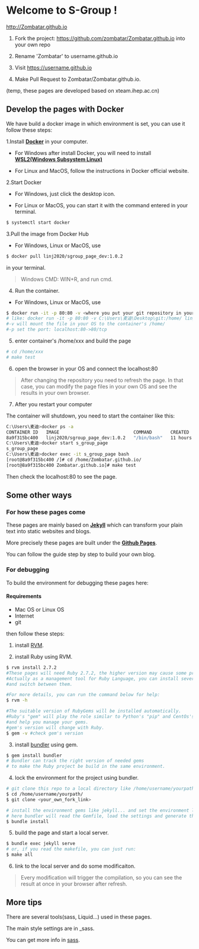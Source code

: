 # Welcome to S-Group ! 

http://Zombatar.github.io 

1. Fork the project: https://github.com/zombatar/Zombatar.github.io into your own repo 

2. Rename 'Zombatar' to username.github.io 

3. Visit https://username.github.io 

4. Make Pull Request to Zombatar/Zombatar.github.io. 

(temp, these pages are developed based on xteam.ihep.ac.cn)

## Develop the pages with Docker

We have build a docker image in which environment is set, you can use it follow these steps:

1.Install [**Docker**](https://www.docker.com/get-started) in your computer. 

* For Windows after install Docker, you will need to install [**WSL2(Windows Subsystem Linux)**](https://docs.microsoft.com/zh-cn/windows/wsl/install-manual)

* For Linux and MacOS, follow the instructions in Docker official website.

2.Start Docker

* For Windows, just click the desktop icon.

* For Linux or MacOS, you can start it with the command entered in your terminal.

```bash
$ systemctl start docker

```

3.Pull the image from Docker Hub

* For Windows, Linux or MacOS, use 

```bash
$ docker pull linj2020/sgroup_page_dev:1.0.2

```

in your terminal.

>Windows CMD: WIN+R, and run cmd. 

4. Run the container.

* For Windows, Linux or MacOS, use 

```bash
$ docker run -it -p 80:80 -v <where you put your git repository in your OS>:/home/ linj2020/sgroup_page_dev:1.0.2
# like: docker run -it -p 80:80 -v C:\Users\麦迪\Desktop\git:/home/ linj2020/sgroup_page_dev:1.0.2
#-v will mount the file in your OS to the container's /home/
#-p set the port: localhost:80->80/tcp
```

5. enter container's /home/xxx and build the page

```bash
# cd /home/xxx
# make test
```

6. open the browser in your OS and connect the localhost:80

>After changing the repository you need to refresh the page.
>In that case, you can modify the page files in your own OS and see the results in your own browser. 

7. After you restart your computer

The container will shutdown, you need to start the container like this:

```bash
C:\Users\麦迪>docker ps -a
CONTAINER ID   IMAGE                            COMMAND       CREATED        STATUS                      PORTS     NAMES
8a9f315bc400   linj2020/sgroup_page_dev:1.0.2   "/bin/bash"   11 hours ago   Exited (0) 23 seconds ago             s_group_page
C:\Users\麦迪>docker start s_group_page
s_group_page
C:\Users\麦迪>docker exec -it s_group_page bash
[root@8a9f315bc400 /]# cd /home/Zombatar.github.io/
[root@8a9f315bc400 Zombatar.github.io]# make test

```

Then check the localhost:80 to see the page.

## Some other ways 


### For how these pages come

These pages are mainly based on [**Jekyll**](http://jekyllcn.com/) which can transform your plain text into static websites and blogs. 

More precisely these pages are built under the [**Github Pages**](https://pages.github.com/).

You can follow the guide step by step to build your own blog.

### For debugging 

To build the environment for debugging these pages here:

#### Requirements

* Mac OS or Linux OS
* Internet
* git

then follow these steps:

1. install [RVM](https://rvm.io/).

2. install Ruby using RVM.

```bash
$ rvm install 2.7.2 
#These pages will need Ruby 2.7.2, the higher version may cause some problems.
#Actually as a management tool for Ruby Language, you can install several versions of Ruby 
#and switch between them.

#For more details, you can run the command below for help:
$ rvm -h

#The suitable version of RubyGems will be installed automatically.
#Ruby's "gem" will play the role similar to Python's "pip" and CentOs's "yum" 
#and help you manage your gems.
#gem's version will change with Ruby.
$ gem -v #check gem's version
``` 

3. install [bundler](https://www.bundler.cn/) using gem.
```bash
$ gem install bundler
# Bundler can track the right version of needed gems 
# to make the Ruby project be build in the same environment.
```

4. lock the environment for the project using bundler.
```bash
# git clone this repo to a local directory like /home/username/yourpath/ (better be empty)
$ cd /home/username/yourpath/
$ git clone <your_own_fork_link>

# install the environment gems like jekyll... and set the environment lock for this project
# here bundler will read the Gemfile, load the settings and generate the Gemfile.lock
$ bundle install 
```

5. build the page and start a local server.
```bash
$ bundle exec jekyll serve
# or, if you read the makefile, you can just run:
$ make all 
```

6. link to the local server and do some modificaiton.
>Every modification will trigger the compilation, so you can see the result at once in your browser after refresh. 

## More tips

There are several tools(sass, Liquid...) used in these pages.

The main style settings are in _sass.

You can get more info in [sass](https://sass-lang.com/). 
